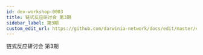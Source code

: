 ```yaml
---
id: dev-workshop-0003
title: 链式反应研讨会 第3期
sidebar_label: 第3期
custom_edit_url: https://github.com/darwinia-network/docs/edit/master/content/zh-CN/dev-workshop-0003.md
---
```


链式反应研讨会 第3期


